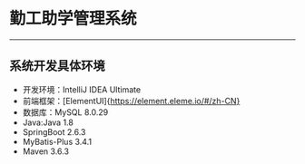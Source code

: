 # 勤工助学管理系统
---
## 系统开发具体环境
- 开发环境：IntelliJ IDEA Ultimate
- 前端框架：[ElementUI]{https://element.eleme.io/#/zh-CN}
- 数据库：MySQL 8.0.29
- Java:Java 1.8
- SpringBoot 2.6.3
- MyBatis-Plus 3.4.1
- Maven 3.6.3
